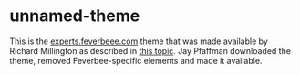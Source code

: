 # unnamed-theme


This is the [experts.feverbeee.com](https://experts.feverbee.com/) theme that was made available by Richard Millington as described in [this topic](https://experts.feverbee.com/t/code-template-of-feverbees-interactive-banner/9478/5?u=jay_pfaffman). Jay Pfaffman downloaded the theme, removed Feverbee-specific elements and made it available.
